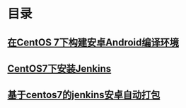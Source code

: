 # 目录

## [在CentOS 7下构建安卓Android编译环境](1.Centos7-Android-software.md)

## [CentOS7下安装Jenkins](/linux/jenkins/CentOS-7-Install-Jenkins.md)

## [基于centos7的jenkins安卓自动打包](3.Centos7-Android-jenkins.md)